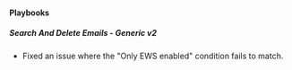 
#### Playbooks
##### Search And Delete Emails - Generic v2
- Fixed an issue where the "Only EWS enabled" condition fails to match.
